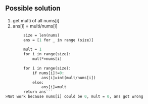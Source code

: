## Possible solution
1. get multi of all nums[i]
2. ans[i] = multi/nums[i]     

```def productExceptSelf(self, nums: List[int]) -> List[int]:
        size = len(nums)
        ans = [1 for _ in range (size)]
        
        mult = 1
        for i in range(size):
            mult*=nums[i]
        
        for i in range(size):
            if nums[i]!=0:
                ans[i]=int(mult/nums[i])
            else:
                ans[i]=mult
        return ans```   
>Not work because nums[i] could be 0, mult = 0, ans got wrong
